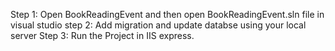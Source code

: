 
Step 1: Open BookReadingEvent and then open BookReadingEvent.sln file in visual studio
step 2: Add migration and update databse using your local server
Step 3: Run the Project in IIS express.
